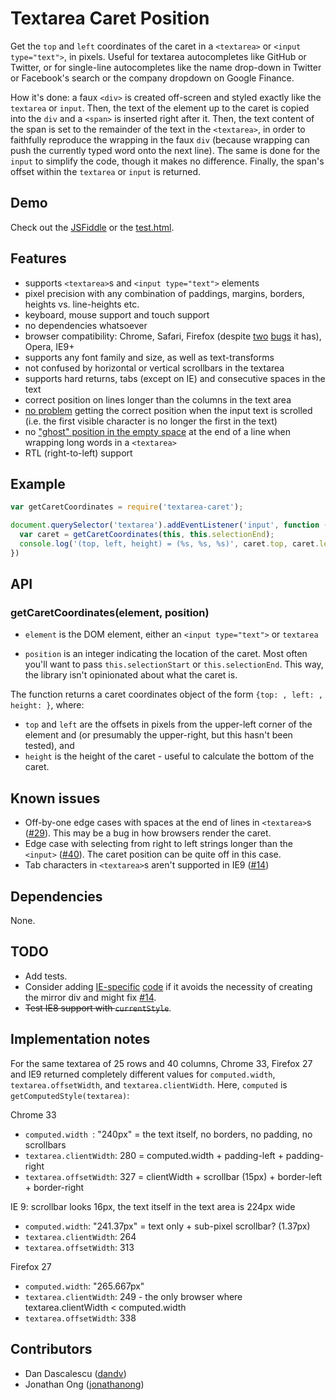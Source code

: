 # Textarea Caret Position

Get the `top` and `left` coordinates of the caret in a `<textarea>` or
`<input type="text">`, in pixels. Useful for textarea autocompletes like
GitHub or Twitter, or for single-line autocompletes like the name drop-down
in Twitter or Facebook's search or the company dropdown on Google Finance.

How it's done: a faux `<div>` is created off-screen and styled exactly like the
`textarea` or `input`. Then, the text of the element up to the caret is copied
into the `div` and a `<span>` is inserted right after it. Then, the text content
of the span is set to the remainder of the text in the `<textarea>`, in order to
faithfully reproduce the wrapping in the faux `div` (because wrapping can push
the currently typed word onto the next line). The same is done for the
`input` to simplify the code, though it makes no difference. Finally, the span's
offset within the `textarea` or `input` is returned.


## Demo

Check out the [JSFiddle](http://jsfiddle.net/dandv/aFPA7/)
or the [test.html](http://rawgit.com/component/textarea-caret-position/master/test/index.html).


## Features

* supports `<textarea>`s and `<input type="text">` elements
* pixel precision with any combination of paddings, margins, borders, heights vs. line-heights etc.
* keyboard, mouse support and touch support
* no dependencies whatsoever
* browser compatibility: Chrome, Safari, Firefox (despite [two](https://bugzilla.mozilla.org/show_bug.cgi?id=753662) [bugs](https://bugzilla.mozilla.org/show_bug.cgi?id=984275) it has), Opera, IE9+
* supports any font family and size, as well as text-transforms
* not confused by horizontal or vertical scrollbars in the textarea
* supports hard returns, tabs (except on IE) and consecutive spaces in the text
* correct position on lines longer than the columns in the text area
* [no problem](https://archive.is/wXqud#13402035) getting the correct position when the input text is scrolled (i.e. the first visible character is no longer the first in the text)
* no ["ghost" position in the empty space](https://github.com/component/textarea-caret-position/blob/06d2197f85f96405b43724e56dc56f220c0092a5/test/position_off_after_wrapping_with_whitespace_before_EOL.gif) at the end of a line when wrapping long words in a `<textarea>`
* RTL (right-to-left) support


## Example

```js
var getCaretCoordinates = require('textarea-caret');

document.querySelector('textarea').addEventListener('input', function () {
  var caret = getCaretCoordinates(this, this.selectionEnd);
  console.log('(top, left, height) = (%s, %s, %s)', caret.top, caret.left, caret.height);
})
```


## API

### getCaretCoordinates(element, position)

* `element` is the DOM element, either an `<input type="text">` or `textarea`

* `position` is an integer indicating the location of the caret. Most often you'll want to pass `this.selectionStart` or `this.selectionEnd`. This way, the library isn't opinionated about what the caret is.

The function returns a caret coordinates object of the form `{top: , left: , height: }`, where:
* `top` and `left` are the offsets in pixels from the upper-left corner of the element and (or presumably the upper-right, but this hasn't been tested), and
* `height` is the height of the caret - useful to calculate the bottom of the caret.


## Known issues

* Off-by-one edge cases with spaces at the end of lines in `<textarea>`s ([#29](https://github.com/component/textarea-caret-position/issues/9#issuecomment-303601894)). This may be a bug in how browsers render the caret.
* Edge case with selecting from right to left strings longer than the `<input>` ([#40](https://github.com/component/textarea-caret-position/issues/40)). The caret position can be quite off in this case.
* Tab characters in `<textarea>`s aren't supported in IE9 ([#14](https://github.com/component/textarea-caret-position/issues/14))


## Dependencies

None.


## TODO

* Add tests.
* Consider adding [IE-specific](http://geekswithblogs.net/svanvliet/archive/2005/03/24/textarea-cursor-position-with-javascript.aspx) [code](http://stackoverflow.com/questions/16212871/get-the-offset-position-of-the-caret-in-a-textarea-in-pixels) if it avoids the necessity of creating the mirror div and might fix [#14](https://github.com/component/textarea-caret-position/issues/14).
* ~~Test IE8 support with `currentStyle`~~.


## Implementation notes

For the same textarea of 25 rows and 40 columns, Chrome 33, Firefox 27 and IE9 returned completely different values
for `computed.width`, `textarea.offsetWidth`, and `textarea.clientWidth`. Here, `computed` is `getComputedStyle(textarea)`:

Chrome 33
* `computed.width `: "240px" = the text itself, no borders, no padding, no scrollbars
* `textarea.clientWidth`: 280 = computed.width + padding-left + padding-right
* `textarea.offsetWidth`: 327 = clientWidth + scrollbar (15px) + border-left + border-right

IE 9: scrollbar looks 16px, the text itself in the text area is 224px wide
* `computed.width`: "241.37px" = text only + sub-pixel scrollbar? (1.37px)
* `textarea.clientWidth`: 264
* `textarea.offsetWidth`: 313

Firefox 27
* `computed.width`: "265.667px"
* `textarea.clientWidth`: 249 - the only browser where textarea.clientWidth < computed.width
* `textarea.offsetWidth`: 338


## Contributors

* Dan Dascalescu ([dandv](https://github.com/dandv))
* Jonathan Ong ([jonathanong](https://github.com/jonathanong))
